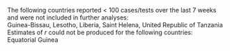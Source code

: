 The following countries reported < 100 cases/tests over the last 7 weeks and were not included in further analyses:<br>Guinea-Bissau, Lesotho, Liberia, Saint Helena, United Republic of Tanzania
<br>
Estimates of *r* could not be produced for the following countries:<br>Equatorial Guinea
<br>
